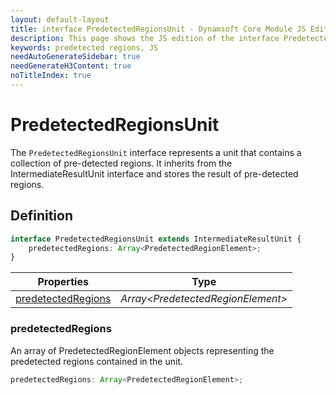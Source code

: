 ```yaml
---
layout: default-layout
title: interface PredetectedRegionsUnit - Dynamsoft Core Module JS Edition API Reference
description: This page shows the JS edition of the interface PredetectedRegionsUnit in Dynamsoft Core Module.
keywords: predetected regions, JS
needAutoGenerateSidebar: true
needGenerateH3Content: true
noTitleIndex: true
---
```


# PredetectedRegionsUnit

The `PredetectedRegionsUnit` interface represents a unit that contains a collection of pre-detected regions. It inherits from the IntermediateResultUnit interface and stores the result of pre-detected regions.

## Definition

```typescript
interface PredetectedRegionsUnit extends IntermediateResultUnit {
    predetectedRegions: Array<PredetectedRegionElement>;
}
```

| Properties | Type |
|--------|-------------|
| [predetectedRegions](#predetectedregions) | *Array\<PredetectedRegionElement>* |


### predetectedRegions

 An array of PredetectedRegionElement objects representing the predetected regions contained in the unit.

```typescript
predetectedRegions: Array<PredetectedRegionElement>;
```